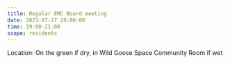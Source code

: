 ```yaml
---
title: Regular EMC Board meeting
date: 2021-07-27 19:00:00
time: 19:00-21:00
scope: residents
---
```


Location: On the green if dry, in Wild Goose Space Community Room if wet